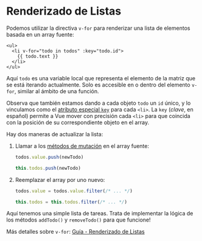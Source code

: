 # Renderizado de Listas

Podemos utilizar la directiva `v-for` para renderizar una lista de elementos basada en un array fuente:

```vue-html
<ul>
  <li v-for="todo in todos" :key="todo.id">
    {{ todo.text }}
  </li>
</ul>
```

Aquí `todo` es una variable local que representa el elemento de la matriz que se está iterando actualmente. Solo es accesible en o dentro del elemento `v-for`, similar al ámbito de una función.

Observa que también estamos dando a cada objeto `todo` un `id` único, y lo vinculamos como el <a target="_blank" href="/api/built-in-special-attributes.html#key">atributo especial `key`</a> para cada `<li>`. La `key` (_clave_, en español) permite a Vue mover con precisión cada `<li>` para que coincida con la posición de su correspondiente objeto en el array.

Hay dos maneras de actualizar la lista:

1. Llamar a los [métodos de mutación](https://stackoverflow.com/questions/9009879/which-javascript-array-functions-are-mutating) en el array fuente:

   <div class="composition-api">

   ```js
   todos.value.push(newTodo)
   ```

     </div>
     <div class="options-api">

   ```js
   this.todos.push(newTodo)
   ```

   </div>

2. Reemplazar el array por uno nuevo:

   <div class="composition-api">

   ```js
   todos.value = todos.value.filter(/* ... */)
   ```

     </div>
     <div class="options-api">

   ```js
   this.todos = this.todos.filter(/* ... */)
   ```

   </div>

Aquí tenemos una simple lista de tareas. Trata de implementar la lógica de los métodos `addTodo()` y `removeTodo()` para que funcione!

Más detalles sobre `v-for`: <a target="_blank" href="/guide/essentials/list.html" >Guía - Renderizado de Listas</a>
